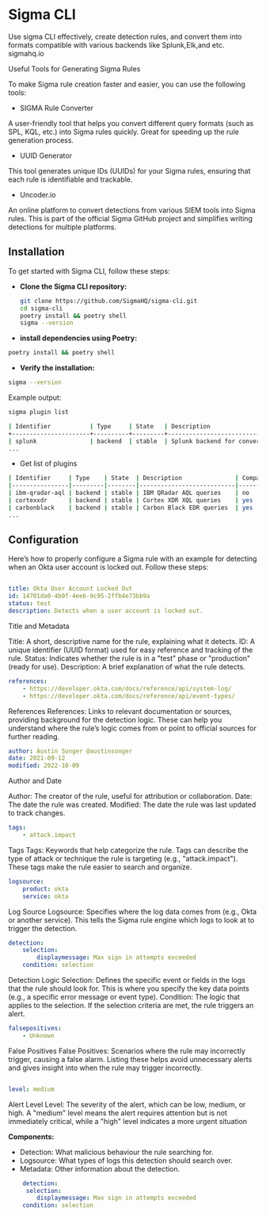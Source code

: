 # Sigma CLI

Use sigma CLI effectively, create detection rules, and convert them into formats compatible with various backends like Splunk,Elk,and etc. sigmahq.io

Useful Tools for Generating Sigma Rules

To make Sigma rule creation faster and easier, you can use the following tools:
- SIGMA Rule Converter

A user-friendly tool that helps you convert different query formats (such as SPL, KQL, etc.) into Sigma rules quickly. Great for speeding up the rule generation process.
- UUID Generator

This tool generates unique IDs (UUIDs) for your Sigma rules, ensuring that each rule is identifiable and trackable.
- Uncoder.io

An online platform to convert detections from various SIEM tools into Sigma rules. This is part of the official Sigma GitHub project and simplifies writing detections for multiple platforms.

## Installation

To get started with Sigma CLI, follow these steps:

- **Clone the Sigma CLI repository:**
   ```bash
   git clone https://github.com/SigmaHQ/sigma-cli.git
   cd sigma-cli
   poetry install && poetry shell
   sigma --version
    ```
   
- **install dependencies using Poetry:**

```bash
poetry install && poetry shell
```
- **Verify the installation:**
 ```bash
sigma --version
  ```
Example output:
```bash
sigma plugin list

| Identifier           | Type     | State   | Description                                                  | Compatible? |
+----------------------+----------+---------+--------------------------------------------------------------+-------------+
| splunk               | backend  | stable  | Splunk backend for conversion into SPL ...                   | yes         |
...

```

- Get list of plugins
``` bash
| Identifier     | Type    | State  | Description               | Compatible? |
|----------------|---------|--------|---------------------------|-------------|
| ibm-qradar-aql | backend | stable | IBM QRadar AQL queries    | no          |
| cortexxdr      | backend | stable | Cortex XDR XQL queries    | yes         |
| carbonblack    | backend | stable | Carbon Black EDR queries  | yes         |
...
```
## Configuration

Here’s how to properly configure a Sigma rule with an example for detecting when an Okta user account is locked out. Follow these steps:



```yaml

title: Okta User Account Locked Out
id: 14701da0-4b0f-4ee6-9c95-2ffb4e73bb9a
status: test
description: Detects when a user account is locked out.
```
Title and Metadata

   Title: A short, descriptive name for the rule, explaining what it detects.
    ID: A unique identifier (UUID format) used for easy reference and tracking of the rule.
    Status: Indicates whether the rule is in a "test" phase or "production" (ready for use).
    Description: A brief explanation of what the rule detects.

```yaml
references:
    - https://developer.okta.com/docs/reference/api/system-log/
    - https://developer.okta.com/docs/reference/api/event-types/
```
References
 References: Links to relevant documentation or sources, providing background for the detection logic. These can help you understand where the rule’s logic comes from or point to official sources for further reading.

```yaml
author: Austin Songer @austinsonger
date: 2021-09-12
modified: 2022-10-09
```
Author and Date

   Author: The creator of the rule, useful for attribution or collaboration.
    Date: The date the rule was created.
    Modified: The date the rule was last updated to track changes.

```yaml
tags:
    - attack.impact
```

Tags
 Tags: Keywords that help categorize the rule. Tags can describe the type of attack or technique the rule is targeting (e.g., "attack.impact"). These tags make the rule easier to search and organize.

```yaml
logsource:
    product: okta
    service: okta
```

Log Source
  Logsource: Specifies where the log data comes from (e.g., Okta or another service). This tells the Sigma rule engine which logs to look at to trigger the detection.

``` yaml
detection:
    selection:
        displaymessage: Max sign in attempts exceeded
    condition: selection
```

Detection Logic
 Selection: Defines the specific event or fields in the logs that the rule should look for. This is where you specify the key data points (e.g., a specific error message or event type).
 Condition: The logic that applies to the selection. If the selection criteria are met, the rule triggers an alert.

``` yaml
falsepositives:
    - Unknown
```
False Positives
 False Positives: Scenarios where the rule may incorrectly trigger, causing a false alarm. Listing these helps avoid unnecessary alerts and gives insight into when the  rule may trigger incorrectly.

``` yaml

level: medium
```

Alert Level
 Level: The severity of the alert, which can be low, medium, or high. A "medium" level means the alert requires attention but is not immediately critical, while a "high" level indicates a more urgent situation
    
**Components:**
   - Detection: What malicious behaviour the rule searching for.
   - Logsource: What types of logs this detection should search over.
   - Metadata:  Other information about the detection.

``` yaml 
    detection: 
     selection:
        displaymessage: Max sign in attempts exceeded
    condition: selection
```
